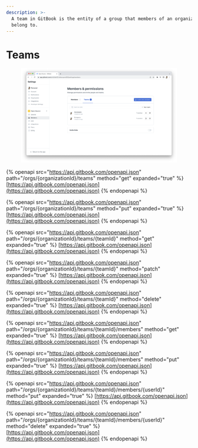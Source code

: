 ```yaml
---
description: >-
  A team in GitBook is the entity of a group that members of an organization
  belong to.
---
```


# Teams

<figure><img src="../../../.gitbook/assets/Teams.png" alt=""><figcaption></figcaption></figure>

{% openapi src="https://api.gitbook.com/openapi.json" path="/orgs/{organizationId}/teams" method="get" expanded="true" %}
[https://api.gitbook.com/openapi.json](https://api.gitbook.com/openapi.json)
{% endopenapi %}

{% openapi src="https://api.gitbook.com/openapi.json" path="/orgs/{organizationId}/teams" method="put" expanded="true" %}
[https://api.gitbook.com/openapi.json](https://api.gitbook.com/openapi.json)
{% endopenapi %}

{% openapi src="https://api.gitbook.com/openapi.json" path="/orgs/{organizationId}/teams/{teamId}" method="get" expanded="true" %}
[https://api.gitbook.com/openapi.json](https://api.gitbook.com/openapi.json)
{% endopenapi %}

{% openapi src="https://api.gitbook.com/openapi.json" path="/orgs/{organizationId}/teams/{teamId}" method="patch" expanded="true" %}
[https://api.gitbook.com/openapi.json](https://api.gitbook.com/openapi.json)
{% endopenapi %}

{% openapi src="https://api.gitbook.com/openapi.json" path="/orgs/{organizationId}/teams/{teamId}" method="delete" expanded="true" %}
[https://api.gitbook.com/openapi.json](https://api.gitbook.com/openapi.json)
{% endopenapi %}

{% openapi src="https://api.gitbook.com/openapi.json" path="/orgs/{organizationId}/teams/{teamId}/members" method="get" expanded="true" %}
[https://api.gitbook.com/openapi.json](https://api.gitbook.com/openapi.json)
{% endopenapi %}

{% openapi src="https://api.gitbook.com/openapi.json" path="/orgs/{organizationId}/teams/{teamId}/members" method="put" expanded="true" %}
[https://api.gitbook.com/openapi.json](https://api.gitbook.com/openapi.json)
{% endopenapi %}

{% openapi src="https://api.gitbook.com/openapi.json" path="/orgs/{organizationId}/teams/{teamId}/members/{userId}" method="put" expanded="true" %}
[https://api.gitbook.com/openapi.json](https://api.gitbook.com/openapi.json)
{% endopenapi %}

{% openapi src="https://api.gitbook.com/openapi.json" path="/orgs/{organizationId}/teams/{teamId}/members/{userId}" method="delete" expanded="true" %}
[https://api.gitbook.com/openapi.json](https://api.gitbook.com/openapi.json)
{% endopenapi %}
